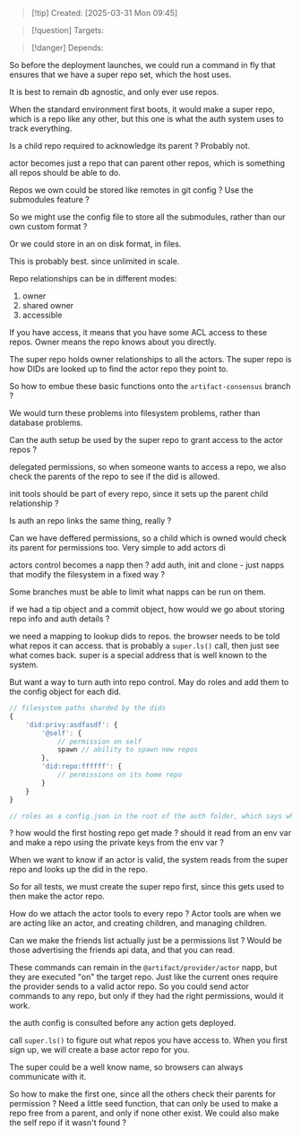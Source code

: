
>[!tip] Created: [2025-03-31 Mon 09:45]

>[!question] Targets: 

>[!danger] Depends: 

So before the deployment launches, we could run a command in fly that ensures that we have a super repo set, which the host uses.

It is best to remain db agnostic, and only ever use repos.

When the standard environment first boots, it would make a super repo, which is a repo like any other, but this one is what the auth system uses to track everything.

Is a child repo required to acknowledge its parent ?
Probably not.

actor becomes just a repo that can parent other repos, which is something all repos should be able to do.

Repos we own could be stored like remotes in git config ?
Use the submodules feature ?

So we might use the config file to store all the submodules, rather than our own custom format ?

Or we could store in an on disk format, in files.

This is probably best.  since unlimited in scale.

Repo relationships can be in different modes:
1. owner
2. shared owner
3. accessible

If you have access, it means that you have some ACL access to these repos.
Owner means the repo knows about you directly.

The super repo holds owner relationships to all the actors.
The super repo is how DIDs are looked up to find the actor repo they point to.

So how to embue these basic functions onto the `artifact-consensus` branch ?

We would turn these problems into filesystem problems, rather than database problems.

Can the auth setup be used by the super repo to grant access to the actor repos ?

delegated permissions, so when someone wants to access a repo, we also check the parents of the repo to see if the did is allowed.

init tools should be part of every repo, since it sets up the parent child relationship ?

Is auth an repo links the same thing, really ?

Can we have deffered permissions, so a child which is owned would check its parent for permissions too.
Very simple to add actors di

actors control becomes a napp then ?
add auth, init and clone - just napps that modify the filesystem in a fixed way ?

Some branches must be able to limit what napps can be run on them.

if we had a tip object and a commit object, how would we go about storing repo info and auth details ?

we need a mapping to lookup dids to repos.
the browser needs to be told what repos it can access.
that is probably a `super.ls()` call, then just see what comes back.
super is a special address that is well known to the system.

But want a way to turn auth into repo control.
May do roles and add them to the config object for each did.

```ts
// filesystem paths sharded by the dids
{
	'did:privy:asdfasdf': {
		'@self': {
			// permission on self
			spawn // ability to spawn new repos
		},
		'did:repo:ffffff': {
			// permissions on its home repo
		}
	}
}

// roles as a config.json in the root of the auth folder, which says what all the roles that are referenced here are


```


? how would the first hosting repo get made ?
should it read from an env var and make a repo using the private keys from the env var ?

When we want to know if an actor is valid, the system reads from the super repo and looks up the did in the repo.

So for all tests, we must create the super repo first, since this gets used to then make the actor repo.

How do we attach the actor tools to every repo ?
Actor tools are when we are acting like an actor, and creating children, and managing children.

Can we make the friends list actually just be a permissions list ?
Would be those advertising the friends api data, and that you can read.

These commands can remain in the `@artifact/provider/actor` napp, but they are executed "on" the target repo.  Just like the current ones require the provider sends to a valid actor repo.
So you could send actor commands to any repo, but only if they had the right permissions, would it work.

the auth config is consulted before any action gets deployed.

call `super.ls()` to figure out what repos you have access to.
When you first sign up, we will create a base actor repo for you.

The super could be a well know name, so browsers can always communicate with it.

So how to make the first one, since all the others check their parents for permission ?
Need a little seed function, that can only be used to make a repo free from a parent, and only if none other exist.  We could also make the self repo if it wasn't found ?

